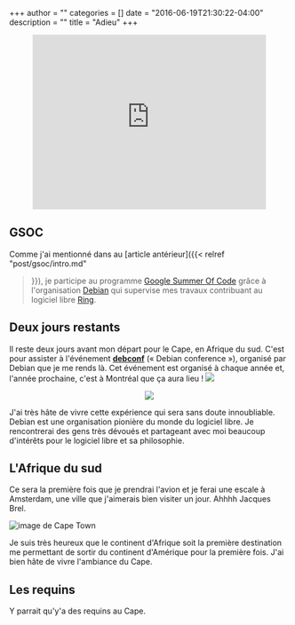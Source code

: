 +++
author = ""
categories = []
date = "2016-06-19T21:30:22-04:00"
description = ""
title = "Adieu"
+++

<div style="text-align:center"> <iframe width="420" height="315" src="https://www.youtube.com/embed/pZpTXJap6Fg" frameborder="0" allowfullscreen></iframe> </div>

## GSOC

Comme j'ai mentionné dans au [article antérieur]({{< relref "post/gsoc/intro.md"
>}}), je participe au programme [Google Summer Of Code][] grâce à l'organisation
[Debian][] qui supervise mes travaux contribuant au logiciel libre [Ring][].

[Google Summer Of Code]: https://developers.google.com/open-source/gsoc/
[Debian]: https://debian.org
[Ring]: https://ring.cx

## Deux jours restants

Il reste deux jours avant mon départ pour le Cape, en Afrique du sud. C'est
pour assister à l'événement **[debconf][]** (« Debian conference »), organisé par
Debian que je me rends là.  Cet événement est organisé à chaque année et,
l'année prochaine, c'est à Montréal que ça aura lieu ! ![](/img/quebec.gif)

<div style="text-align:center"> <img src="img/debconf.png"/> </div>

J'ai très hâte de vivre cette expérience qui sera sans doute innoubliable.
Debian est une organisation pionière du monde du logiciel libre. Je rencontrerai
des gens très dévoués et partageant avec moi beaucoup d'intérêts pour le
logiciel libre et sa philosophie.

[debconf]: https://debconf16.debconf.org/

## L'Afrique du sud

Ce sera la première fois que je prendrai l'avion et je ferai une escale à
Amsterdam, une ville que j'aimerais bien visiter un jour. Ahhhh Jacques
Brel.

![image de Cape Town](img/cape.town.jpg)

Je suis très heureux que le continent d'Afrique soit la première destination me
permettant de sortir du continent d'Amérique pour la première fois. J'ai bien
hâte de vivre l'ambiance du Cape.

## Les requins

Y parrait qu'y'a des requins au Cape.
